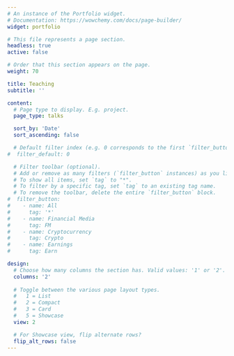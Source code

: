 ```yaml
---
# An instance of the Portfolio widget.
# Documentation: https://wowchemy.com/docs/page-builder/
widget: portfolio

# This file represents a page section.
headless: true
active: false

# Order that this section appears on the page.
weight: 70

title: Teaching
subtitle: ''

content:
  # Page type to display. E.g. project.
  page_type: talks

  sort_by: 'Date'
  sort_ascending: false

  # Default filter index (e.g. 0 corresponds to the first `filter_button` instance below).
#  filter_default: 0

  # Filter toolbar (optional).
  # Add or remove as many filters (`filter_button` instances) as you like.
  # To show all items, set `tag` to "*".
  # To filter by a specific tag, set `tag` to an existing tag name.
  # To remove the toolbar, delete the entire `filter_button` block.
#  filter_button:
#    - name: All
#      tag: '*'
#    - name: Financial Media
#      tag: FM
#    - name: Cryptocurrency
#      tag: Crypto
#    - name: Earnings
#      tag: Earn

design:
  # Choose how many columns the section has. Valid values: '1' or '2'.
  columns: '2'
  
  # Toggle between the various page layout types.
  #   1 = List
  #   2 = Compact
  #   3 = Card
  #   5 = Showcase
  view: 2

  # For Showcase view, flip alternate rows?
  flip_alt_rows: false
---
```

